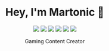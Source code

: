 <h1 align="center">
    Hey, I'm Martonic 👋
</h1>

<p align="center">
    <a href="https://www.youtube.com/Martonic"><img src="https://img.shields.io/badge/YouTube-FF0000?style=for-the-badge&logo=youtube&logoColor=white"/></a>
    <a href="https://twitter.com/itsmartonic"><img src="https://img.shields.io/badge/Twitter-1DA1F2?style=for-the-badge&logo=twitter&logoColor=white"/></a>
    <a href="https://www.instagram.com/itsmartonic"><img src="https://img.shields.io/badge/Instagram-E4405F?style=for-the-badge&logo=instagram&logoColor=white"/></a>
    <a href="https://www.facebook.com/ItsMartonic"><img src="https://img.shields.io/badge/Facebook-800080?style=for-the-badge&logo=facebook&logoColor=white"/></a>
    <a href="https://www.tiktok.com/@itsmartonic"><img src="https://img.shields.io/badge/TikTok-000000?style=for-the-badge&logo=tiktok&logoColor=white"/></a>
    <a href="https://discord.gg/R5nzBEmv8d"><img src="https://img.shields.io/badge/Discord-7289DA?style=for-the-badge&logo=discord&logoColor=white"/></a>
</p>

<p align="center">
    Gaming Content Creator
</p>
